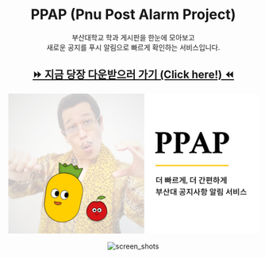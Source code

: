 <h1 align="center"> PPAP (Pnu Post Alarm Project) </h1>
<p align="center"> 부산대학교 학과 게시판을 한눈에 모아보고 <br>
  새로운 공지를 푸시 알림으로 빠르게 확인하는 서비스입니다.</p>

<h2 align="center"><a href = "https://play.google.com/store/apps/details?id=com.jeongg.ppap">⏩ 지금 당장 다운받으러 가기 (Click here!) ⏪</a></h2>

<p align="center"><img src="https://github.com/PnuPostAlarmProject/android/blob/main/img/banner.png" width = "700px" alt = "introduction"></p>

<p align="center"><img src="https://github.com/PnuPostAlarmProject/android/blob/main/img/screen_shots.png" alt = "screen_shots"></p>
